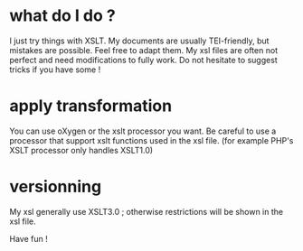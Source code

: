 # what do I do ?
I just try things with XSLT. My documents are usually TEI-friendly, but mistakes are possible. Feel free to adapt them.
My xsl files are often not perfect and need modifications to fully work. Do not hesitate to suggest tricks if you have some !

# apply transformation
You can use oXygen or the xslt processor you want. Be careful to use a processor that support xslt functions used in the xsl file. (for example PHP's XSLT processor only handles XSLT1.0)

# versionning
My xsl generally use XSLT3.0 ; otherwise restrictions will be shown in the xsl file.

Have fun !
